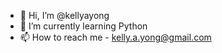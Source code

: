 - 👋 Hi, I’m @kellyayong
- 🌱 I’m currently learning Python
- 📫 How to reach me - kelly.a.yong@gmail.com

<!---
kellyayong/kellyayong is a ✨ special ✨ repository because its `README.md` (this file) appears on your GitHub profile.
You can click the Preview link to take a look at your changes.
--->
